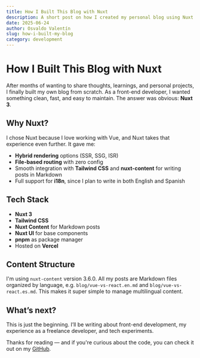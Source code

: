 ```yaml
---
title: How I Built This Blog with Nuxt
description: A short post on how I created my personal blog using Nuxt 3, Tailwind CSS, and Nuxt Content.
date: 2025-06-24
author: Osvaldo Valentín
slug: how-i-built-my-blog
category: development
---
```


# How I Built This Blog with Nuxt

After months of wanting to share thoughts, learnings, and personal projects, I finally built my own blog from scratch. As a front-end developer, I wanted something clean, fast, and easy to maintain. The answer was obvious: **Nuxt 3**.

## Why Nuxt?

I chose Nuxt because I love working with Vue, and Nuxt takes that experience even further. It gave me:

- **Hybrid rendering** options (SSR, SSG, ISR)
- **File-based routing** with zero config
- Smooth integration with **Tailwind CSS** and **nuxt-content** for writing posts in Markdown
- Full support for **i18n**, since I plan to write in both English and Spanish

## Tech Stack

- **Nuxt 3**  
- **Tailwind CSS**  
- **Nuxt Content** for Markdown posts  
- **Nuxt UI** for base components  
- **pnpm** as package manager  
- Hosted on **Vercel**

## Content Structure

I'm using `nuxt-content` version 3.6.0. All my posts are Markdown files organized by language, e.g. `blog/vue-vs-react.en.md` and `blog/vue-vs-react.es.md`. This makes it super simple to manage multilingual content.

## What’s next?

This is just the beginning. I’ll be writing about front-end development, my experience as a freelance developer, and tech experiments.

Thanks for reading — and if you're curious about the code, you can check it out on my [GitHub](https://github.com/ValentinOsvaldo).
